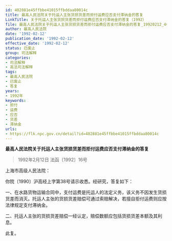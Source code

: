 ```yaml
---
id: 402881e45ffbbe41015ffbddaa80014c
title: 最高人民法院关于托运人主张货损货差而拒付运费应否支付滞纳金的答复
LinkTitle: 关于托运人主张货损货差而拒付运费应否支付滞纳金的答复（1992）
file: 最高人民法院关于托运人主张货损货差而拒付运费应否支付滞纳金的答复_19920212_402881e45ffbbe41015ffbddaa80014c.docx
author: 最高人民法院
date: '1992-02-12'
publication_date: '1992-02-12'
effective_date: '1992-02-12'
status: 已废止
group: 司法解释
categories:
- 司法解释
- 高法司法解释
tags:
- 最高人民法院
- 已废止
- 答复
years:
- 1992年
keywords:
- 拒付
- 运费
- 应否
- 货差
- 滞纳金
urls:
- https://flk.npc.gov.cn/detail?id=402881e45ffbbe41015ffbddaa80014c
---
```


**最高人民法院关于托运人主张货损货差而拒付运费应否支付滞纳金的答复**

> 1992年2月12日 法函〔1992〕16号

上海市高级人民法院：

你院〔1990〕沪高经上字第38号请示收悉。经研究，答复如下：

一、在水路货物运输合同中，支付运费是托运人的法定义务，该义务不因发生货损货差而消灭。托运人主张的货损货差赔偿可通过索赔解决，若擅自拒付运费则应按法律规定支付滞纳金。

二、托运人主张的货损货差赔偿一经认定，赔偿数额应包括货损货差本额及其利息。

此复。

